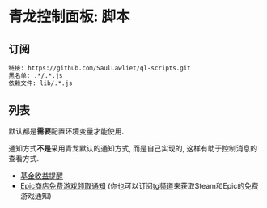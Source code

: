 # 青龙控制面板: 脚本

## 订阅

``` txt
链接: https://github.com/SaulLawliet/ql-scripts.git
黑名单: .*/.*.js
依赖文件: lib/.*.js
```

## 列表

默认都是**需要**配置环境变量才能使用.

通知方式**不是**采用青龙默认的通知方式, 而是自己实现的, 这样有助于控制消息的查看方式.

- [基金收益提醒](danjuanfunds.js)
- [Epic商店免费游戏领取通知](epicgames.js) (你也可以订阅[tg频道](https://t.me/freegames_sl)来获取Steam和Epic的免费游戏通知)
